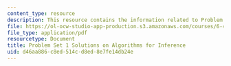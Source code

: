 ```yaml
---
content_type: resource
description: This resource contains the information related to Problem Set 1 Solutions.
file: https://ol-ocw-studio-app-production.s3.amazonaws.com/courses/6-438-algorithms-for-inference-fall-2014/d46aa886c8ed514cd8ed8e7fe14db24e_MIT6_438F14_ps1_sol.pdf
file_type: application/pdf
resourcetype: Document
title: Problem Set 1 Solutions on Algorithms for Inference
uid: d46aa886-c8ed-514c-d8ed-8e7fe14db24e
---
```

